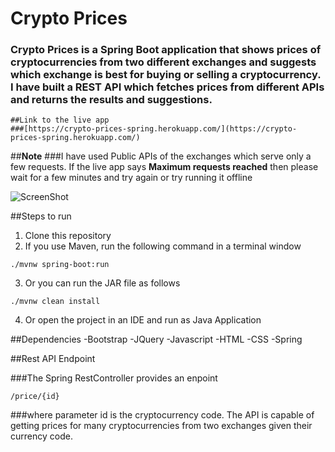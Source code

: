 # Crypto Prices 

### Crypto Prices is a Spring Boot application that shows prices of cryptocurrencies from two different exchanges and suggests which exchange is best for buying or selling a cryptocurrency. I have built a REST API which fetches prices from different APIs and returns the results and suggestions.

```
##Link to the live app
###[https://crypto-prices-spring.herokuapp.com/](https://crypto-prices-spring.herokuapp.com/)
```

##**Note**
###I have used  Public APIs of the exchanges which serve only a few requests. If the live app says **Maximum requests reached** then please wait for a few minutes and try again or try running it offline



![ScreenShot](https://crypto-prices-spring.herokuapp.com)



##Steps to run
1. Clone this repository
2. If you use Maven, run the following command in a terminal window
```
./mvnw spring-boot:run
```
3. Or you can run the JAR file as follows
```
./mvnw clean install
```
4. Or open the project in an IDE and run as Java Application


##Dependencies
-Bootstrap
-JQuery
-Javascript
-HTML
-CSS
-Spring


##Rest API Endpoint

###The Spring RestController provides an enpoint
```
/price/{id}
```
###where parameter id is the cryptocurrency code. The API is capable of getting prices for many cryptocurrencies from two exchanges given their currency code.